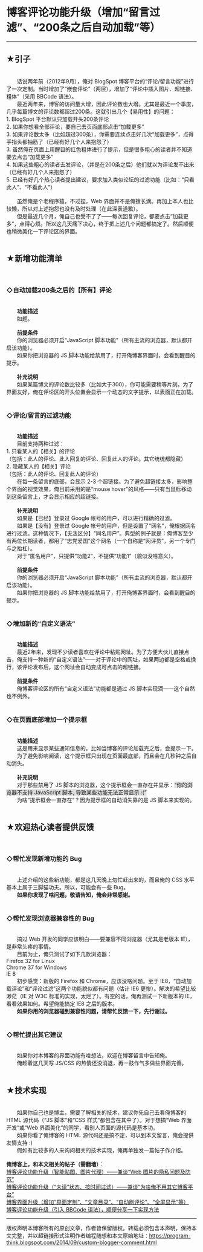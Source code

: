 # 博客评论功能升级（增加“留言过滤”、“200条之后自动加载”等） 

-----

<div class="post-body entry-content">
<h2>★引子</h2><br/>
　　话说两年前（2012年9月），俺对 BlogSpot 博客平台的“评论/留言功能”进行了一次定制。当时增加了“嵌套评论”（两层），增加了“评论中插入图片、超链接、粗体”（采用 BBCode 语法）。<br/>
　　最近两年来，博客的访问量大增，因此评论数也大增。尤其是最近一个季度，几乎每篇博文的评论数都超过200条。这就引出几个【易用性】的问题：<a name="more"></a><br/>
1. BlogSpot 平台默认只加载开头200条评论<br/>
2. 如果你想看全部评论，要自己去页面底部点击“加载更多”<br/>
3. 如果评论数太多（比如超过300条），你需要连续点击好几次“加载更多”，点得手指头都抽筋了（已经有好几个人来抱怨了）<br/>
3. 虽然俺在页面上用醒目的红色粗体进行了提示，但是很多粗心的读者并不知道要去点击“加载更多”<br/>
4. 如果这些粗心的读者去发评论，（并是在200条之后）他们就以为评论发不出来（已经有好几个人来抱怨了）<br/>
5. 已经有好几个热心读者提出建议，要求加入类似论坛的过滤功能（比如：“只看此人”、“不看此人”）<br/>
<br/>
　　虽然俺是个老程序猿，不过捏，Web 界面并不是俺擅长滴。再加上本人也比较懒，所以对上述抱怨也没有及时处理（在此深表道歉）。<br/>
　　但是最近几个月，俺自己也受不了了——每次回复评论，都要点击“加载更多”，点得心烦。所以这几天痛下决心，终于把上述几个问题都搞定了。然后顺便也稍微美化一下评论区的界面。<br/>
<br/>
<h2>★新增功能清单</h2><br/>
<h3>◇自动加载200条之后的【所有】评论</h3><br/>
　　<b>功能描述</b><br/>
　　如题。<br/>
<br/>
　　<b>前提条件</b><br/>
　　你的浏览器必须开启“JavaScript 脚本功能”（所有主流的浏览器，默认都开启该功能）。<br/>
　　如果你把浏览器的 JS 脚本功能给禁用了，打开俺博客界面时，会看到醒目的提示。<br/>
<br/>
　　<b>补充说明</b><br/>
　　如果某篇博文的评论数比较多（比如大于300），你可能需要稍等片刻。为了界面友好，俺在评论区的开头位置会显示一个动态的文字提示，以表面正在加载。<br/>
<br/>
<h3>◇评论/留言的过滤功能</h3><br/>
　　<b>功能描述</b><br/>
　　目前支持两种过滤：<br/>
1. 只看某人的【相关】的评论<br/>
（包括：此人的评论、此人回复的评论、回复此人的评论。其它统统都隐藏）<br/>
2. 隐藏某人的【相关】评论<br/>
（包括：此人的评论、回复此人的评论）<br/>
　　在每一条留言的底部，会显示 2-3 个超链接。为了避免超链接太多，影响整个界面的视觉效果，俺目前采用的是“mouse hover”的风格——只有当鼠标移动到这条留言上，才会显示相应的超链接。<br/>
<br/>
　　<b>补充说明</b><br/>
　　如果是【已经】登录过 Google 帐号的用户，可以进行精确的过滤。<br/>
　　如果是【没有】登录过 Google 帐号的用户，但是设置了“网名”，俺根据网名进行过滤。这种情况下，【无法区分】“同名用户”。典型的例子就是：俺博客至少有两位长期读者，都用了“忠党爱国”这个网名（一个自称是“网评员”，另一个专门与之抬杠）。<br/>
　　对于“匿名用户”，只提供“功能2”，不提供“功能1”（貌似没啥意义）。<br/>
<br/>
　　<b>前提条件</b><br/>
　　你的浏览器必须开启“JavaScript 脚本功能”（所有主流的浏览器，默认都开启该功能）。<br/>
　　如果你把浏览器的 JS 脚本功能给禁用了，打开俺博客界面时，会看到醒目的提示。<br/>
<br/>
<h3>◇增加新的“自定义语法”</h3><br/>
　　<b>功能描述</b><br/>
　　最近2年来，发现不少读者喜欢在评论中粘贴网址。为了方便大伙儿直接点击，俺支持一种新的“自定义语法”——对于评论中的网址，如果两边都是空格或换行，该评论发布后，这个网址会自动变成可点击的超链接。<br/>
<br/>
　　<b>前提条件</b><br/>
　　俺博客评论区的所有“自定义语法”功能都是通过 JS 脚本实现滴——这个自然也不例外。<br/>
<br/>
<h3>◇在页面底部增加一个提示框</h3><br/>
　　<b>功能描述</b><br/>
　　这是用来显示某些通知信息的。比如当博客的评论加载完之后，会提示一下。<br/>
　　为了避免影响阅读，这个提示框只出现在页面最底部，而且会在几秒钟之后自动消失。<br/>
<br/>
　　<b>补充说明</b><br/>
　　对于那些禁用了 JS 脚本的浏览器，这个提示框会一直存在并显示：<q style="background-color:#DDD;">你的浏览器不支持 JavaScript 脚本, 导致某些功能无法正常显示 :(</q><br/>
　　为啥“提示框会一直存在”？因为提示框的自动消失靠的是 JS 脚本来实现的。<br/>
<br/>
<h2>★欢迎热心读者提供反馈</h2><br/>
<h3>◇帮忙发现新增功能的 Bug</h3><br/>
　　上述介绍的这些新功能，都是这几天晚上匆忙赶出来的，而且俺的 CSS 水平基本上属于三脚猫功夫。所以，可能会有一些 Bug。<br/>
　　<b>如果你发现了啥问题，敬请告知，俺会非常感谢。</b><br/>
<br/>
<h3>◇帮忙发现浏览器兼容性的 Bug</h3><br/>
　　搞过 Web 开发的同学应该明白——要兼容不同浏览器（尤其是老版本 IE），是非常头疼的事情。<br/>
　　目前为止，俺只测试了如下几款浏览器：<br/>
Firefox 32 for Linux<br/>
Chrome 37 for Windows<br/>
IE 8<br/>
　　初步感觉：新版的 Firefox 和 Chrome，应该没啥问题。至于 IE8，“自动加载评论”和“评论过滤”这两个功能貌似都有问题（估计 IE6 更惨）。解决的希望比较渺茫（IE 对 W3C 标准的实现，太烂了）。有空的话，俺再测试一下新版本的 IE，看看效果如何。希望俺能搞定 IE8 之后的版本。<br/>
　　<b>如果你用的浏览器碰到兼容性问题，请帮忙反馈一下，先行谢过。</b><br/>
<br/>
<h3>◇帮忙提出其它建议</h3><br/>
　　如果你对本博客的界面功能有啥想法，欢迎在博客留言中告知俺。<br/>
　　俺趁着这几天写 JS/CSS 的热情还没消退，再一鼓作气多做些界面完善。<br/>
<br/>
<h2>★技术实现</h2><br/>
　　如果你自己也是博主，需要了解相关的技术，建议你先自己去看俺博客的 HTML 源代码（“JS 脚本”和“CSS 样式”都包含在其中了）。对于想搞“Web 界面开发”或“Web 界面美化”的同学，看别人页面的源代码是基本功。<br/>
　　如果你看了俺博客的 HTML 源代码还是搞不定，可以到本文留言，俺会提供友情支持 :)<br/>
　　假如有比较多的人来询问相关的技术实现，俺再单独发一篇帖子作介绍。<br/>
<br/>
<b>俺博客上，和本文相关的帖子（需翻墙）</b>：<br/>
<a href="http://program-think.blogspot.com/2015/04/custom-blogger-comment.html">博客评论功能升级（智能贴图、图片代理）——兼谈“Web 图片的隐私问题及防范”</a><br/>
<a href="http://program-think.blogspot.com/2014/12/custom-blogger-comment.html">博客评论功能升级（“未读”状态、按时间过滤）——兼谈“为啥俺不用其它博客平台”</a><br/>
<a href="http://program-think.blogspot.com/2014/10/custom-blogger-ui.html">博客界面升级（增加“界面定制”、“文章目录”、“自动刷评论”、“全屏显示”等）</a><br/>
<a href="http://program-think.blogspot.com/2012/09/custom-blogger-comment.html">博客评论功能升级（引入 BBCode 语法），顺便分享一下实现方法</a>
</div>


------------------------------------------------

版权声明本博客所有的原创文章，作者皆保留版权。转载必须包含本声明，保持本文完整，并以超链接形式注明作者编程随想和本文原始地址：https://program-think.blogspot.com/2014/09/custom-blogger-comment.html
